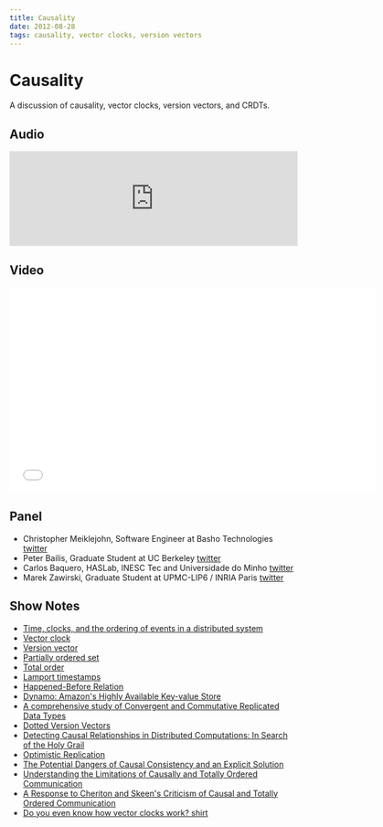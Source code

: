 ```yaml
---
title: Causality
date: 2012-08-28
tags: causality, vector clocks, version vectors
---
```


# Causality

A discussion of causality, vector clocks, version vectors, and CRDTs.

## Audio

<iframe width="100%" height="166" scrolling="no" frameborder="no" src="https://w.soundcloud.com/player/?url=http%3A%2F%2Fapi.soundcloud.com%2Ftracks%2F108665351"></iframe>

## Video

<iframe class="youtube-player" width="640" height="360" src="//www.youtube.com/embed/fZFYAeFv7Ks" frameborder="0" allowfullscreen="allowfullscreen"></iframe>

## Panel

* Christopher Meiklejohn, Software Engineer at Basho Technologies
  [twitter](http://twitter.com/cmeik)
* Peter Bailis, Graduate Student at UC Berkeley
  [twitter](http://twitter.com/pbailis)
* Carlos Baquero, HASLab, INESC Tec and Universidade do Minho
  [twitter](http://twitter.com/xmal)
* Marek Zawirski, Graduate Student at UPMC-LIP6 / INRIA Paris
  [twitter](http://twitter.com/zzzawir)

## Show Notes

* [Time, clocks, and the ordering of events in a distributed system](http://dl.acm.org/citation.cfm?id=359563)
* [Vector clock](http://en.wikipedia.org/wiki/Vector_clock)
* [Version vector](http://en.wikipedia.org/wiki/Version_vector)
* [Partially ordered set](http://en.wikipedia.org/wiki/Partially_ordered_set)
* [Total order](http://en.wikipedia.org/wiki/Total_order)
* [Lamport timestamps](http://en.wikipedia.org/wiki/Lamport_timestamps)
* [Happened-Before Relation](http://en.wikipedia.org/wiki/Happened-before)
* [Dynamo: Amazon's Highly Available Key-value Store](http://www.read.seas.harvard.edu/~kohler/class/cs239-w08/decandia07dynamo.pdf)
* [A comprehensive study of Convergent and Commutative Replicated Data Types](http://hal.inria.fr/inria-00555588/)
* [Dotted Version Vectors](http://gsd.di.uminho.pt/members/vff/dotted-version-vectors-2012.pdf)
* [Detecting Causal Relationships in Distributed Computations: In Search of the Holy Grail](http://www.vs.inf.ethz.ch/publ/papers/holygrail.pdf)
* [Optimistic Replication](http://www.ysaito.com/survey.pdf)
* [The Potential Dangers of Causal Consistency and an Explicit Solution](http://www.bailis.org/papers/explicit-socc2012.pdf)
* [Understanding the Limitations of Causally and Totally Ordered Communication](http://cs3.ist.unomaha.edu/~stanw/papers/93-catocs.pdf)
* [A Response to Cheriton and Skeen's Criticism of Causal and Totally Ordered Communication](http://www.cs.princeton.edu/courses/archive/fall07/cos518/papers/catocs-limits-response.pdf)
* [Do you even know how vector clocks work? shirt](http://teespring.com/doyouevenknow3)

